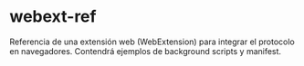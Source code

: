 # webext-ref

Referencia de una extensión web (WebExtension) para integrar el protocolo en navegadores. Contendrá ejemplos de background scripts y manifest.
